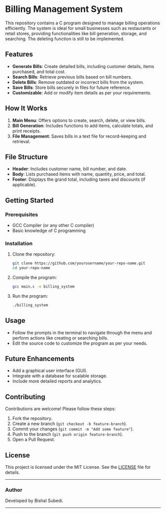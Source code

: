 
# Billing Management System

This repository contains a C program designed to manage billing operations efficiently. The system is ideal for small businesses such as restaurants or retail stores, providing functionalities like bill generation, storage, and searching. The deleting function is still to be implemented.

## Features

- **Generate Bills**: Create detailed bills, including customer details, items purchased, and total cost.
- **Search Bills**: Retrieve previous bills based on bill numbers.
- **Delete Bills**: Remove outdated or incorrect bills from the system.
- **Save Bills**: Store bills securely in files for future reference.
- **Customizable**: Add or modify item details as per your requirements.

## How It Works

1. **Main Menu**: Offers options to create, search, delete, or view bills.
2. **Bill Generation**: Includes functions to add items, calculate totals, and print receipts.
3. **File Management**: Saves bills in a text file for record-keeping and retrieval.

## File Structure

- **Header**: Includes customer name, bill number, and date.
- **Body**: Lists purchased items with name, quantity, price, and total.
- **Footer**: Displays the grand total, including taxes and discounts (if applicable).

## Getting Started

### Prerequisites

- GCC Compiler (or any other C compiler)
- Basic knowledge of C programming

### Installation

1. Clone the repository:
   ```bash
   git clone https://github.com/yourusername/your-repo-name.git
   cd your-repo-name
   ```
2. Compile the program:
   ```bash
   gcc main.c -o billing_system
   ```
3. Run the program:
   ```bash
   ./billing_system
   ```

## Usage

- Follow the prompts in the terminal to navigate through the menu and perform actions like creating or searching bills.
- Edit the source code to customize the program as per your needs.

## Future Enhancements

- Add a graphical user interface (GUI).
- Integrate with a database for scalable storage.
- Include more detailed reports and analytics.

## Contributing

Contributions are welcome! Please follow these steps:

1. Fork the repository.
2. Create a new branch (`git checkout -b feature-branch`).
3. Commit your changes (`git commit -m "Add some feature"`).
4. Push to the branch (`git push origin feature-branch`).
5. Open a Pull Request.

## License

This project is licensed under the MIT License. See the [LICENSE](LICENSE) file for details.

---

### Author

Developed by Bishal Subedi.

---
